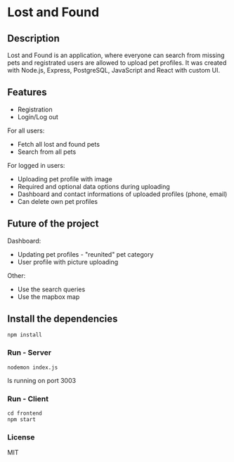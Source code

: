 # Lost and Found

## Description

Lost and Found is an application, where everyone can search from missing pets and registrated users are allowed to upload pet profiles.
It was created with Node.js, Express, PostgreSQL, JavaScript and React with custom UI.

## Features

- Registration
- Login/Log out

For all users:
- Fetch all lost and found pets
- Search from all pets

For logged in users:
- Uploading pet profile with image
- Required and optional data options during uploading 
- Dashboard and contact informations of uploaded profiles (phone, email)
- Can delete own pet profiles

## Future of the project

Dashboard: 
- Updating pet profiles - "reunited" pet category
- User profile with picture uploading  

Other:
- Use the search queries
- Use the mapbox map

## Install the dependencies

```
npm install
```

### Run - Server

```
nodemon index.js
```

Is running on port 3003

### Run - Client

```
cd frontend  
npm start
```

### License

MIT
